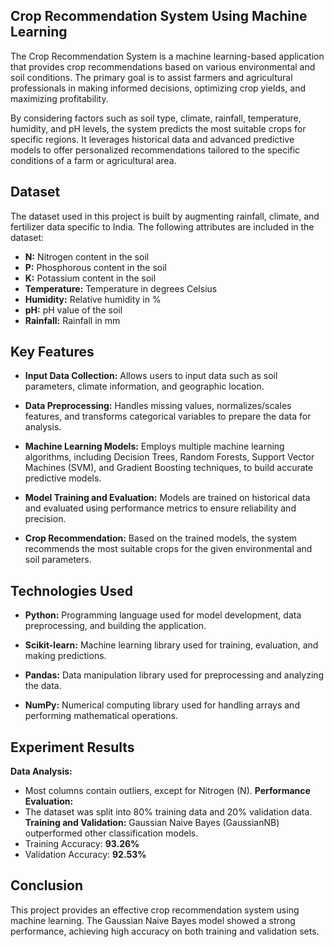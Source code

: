 ## Crop Recommendation System Using Machine Learning
The Crop Recommendation System is a machine learning-based application that provides crop recommendations based on various environmental and soil conditions. The primary goal is to assist farmers and agricultural professionals in making informed decisions, optimizing crop yields, and maximizing profitability.

By considering factors such as soil type, climate, rainfall, temperature, humidity, and pH levels, the system predicts the most suitable crops for specific regions. It leverages historical data and advanced predictive models to offer personalized recommendations tailored to the specific conditions of a farm or agricultural area.

## Dataset
The dataset used in this project is built by augmenting rainfall, climate, and fertilizer data specific to India. The following attributes are included in the dataset:

- **N:** Nitrogen content in the soil
- **P:** Phosphorous content in the soil
- **K:** Potassium content in the soil
- **Temperature:** Temperature in degrees Celsius
- **Humidity:** Relative humidity in %
- **pH:** pH value of the soil
- **Rainfall:** Rainfall in mm
## Key Features
- **Input Data Collection:** Allows users to input data such as soil parameters, climate information, and geographic location.

- **Data Preprocessing:** Handles missing values, normalizes/scales features, and transforms categorical variables to prepare the data for analysis.

- **Machine Learning Models:** Employs multiple machine learning algorithms, including Decision Trees, Random Forests, Support Vector Machines (SVM), and Gradient Boosting techniques, to build accurate predictive models.

- **Model Training and Evaluation:** Models are trained on historical data and evaluated using performance metrics to ensure reliability and precision.

- **Crop Recommendation:** Based on the trained models, the system recommends the most suitable crops for the given environmental and soil parameters.
## Technologies Used
- **Python:** Programming language used for model development, data preprocessing, and building the application.

- **Scikit-learn:** Machine learning library used for training, evaluation, and making predictions.

- **Pandas:** Data manipulation library used for preprocessing and analyzing the data.

- **NumPy:** Numerical computing library used for handling arrays and performing mathematical operations.


## Experiment Results
**Data Analysis:**
- Most columns contain outliers, except for Nitrogen (N).
**Performance Evaluation:**
- The dataset was split into 80% training data and 20% validation data.
**Training and Validation:**
Gaussian Naive Bayes (GaussianNB) outperformed other classification models.
- Training Accuracy: **93.26%**
- Validation Accuracy: **92.53%**
## Conclusion
This project provides an effective crop recommendation system using machine learning. The Gaussian Naive Bayes model showed a strong performance, achieving high accuracy on both training and validation sets.
